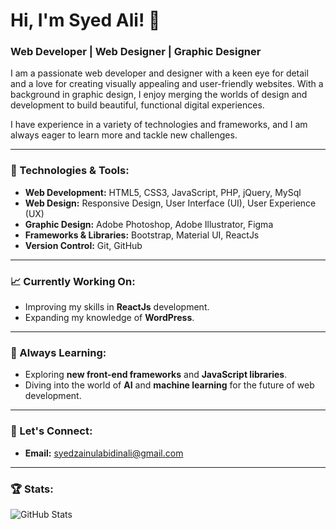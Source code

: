 # Hi, I'm Syed Ali! 👋

### Web Developer | Web Designer | Graphic Designer

I am a passionate web developer and designer with a keen eye for detail and a love for creating visually appealing and user-friendly websites. With a background in graphic design, I enjoy merging the worlds of design and development to build beautiful, functional digital experiences. 

I have experience in a variety of technologies and frameworks, and I am always eager to learn more and tackle new challenges.

---

### 🔧 Technologies & Tools:

- **Web Development:** HTML5, CSS3, JavaScript, PHP, jQuery, MySql
- **Web Design:** Responsive Design, User Interface (UI), User Experience (UX)
- **Graphic Design:** Adobe Photoshop, Adobe Illustrator, Figma
- **Frameworks & Libraries:** Bootstrap, Material UI, ReactJs 
- **Version Control:** Git, GitHub

---

### 📈 Currently Working On:

- Improving my skills in **ReactJs** development.
- Expanding my knowledge of **WordPress**.

---

### 🌱 Always Learning:

- Exploring **new front-end frameworks** and **JavaScript libraries**.
- Diving into the world of **AI** and **machine learning** for the future of web development.

---

### 💬 Let's Connect:

- **Email:** syedzainulabidinali@gmail.com

---

### 🏆 Stats:
![GitHub Stats](https://github-readme-stats.vercel.app/api?username=syedzainulabidin&show_icons=true&theme=dark)
